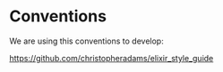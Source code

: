 # Conventions

We are using this conventions to develop:

https://github.com/christopheradams/elixir_style_guide
